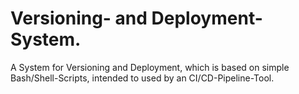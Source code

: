 # Versioning- and Deployment-System.

A System for Versioning and Deployment, which is based on simple Bash/Shell-Scripts, intended to used by an CI/CD-Pipeline-Tool.
